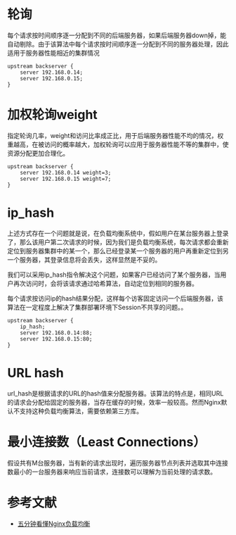 # 轮询
每个请求按时间顺序逐一分配到不同的后端服务器，如果后端服务器down掉，能自动剔除。由于该算法中每个请求按时间顺序逐一分配到不同的服务器处理，因此适用于服务器性能相近的集群情况
```
upstream backserver {
    server 192.168.0.14;
    server 192.168.0.15;
}
```

# 加权轮询weight
指定轮询几率，weight和访问比率成正比，用于后端服务器性能不均的情况，权重越高，在被访问的概率越大，加权轮询可以应用于服务器性能不等的集群中，使资源分配更加合理化。
```
upstream backserver {
    server 192.168.0.14 weight=3;
    server 192.168.0.15 weight=7;
}
```

# ip_hash
上述方式存在一个问题就是说，在负载均衡系统中，假如用户在某台服务器上登录了，那么该用户第二次请求的时候，因为我们是负载均衡系统，每次请求都会重新定位到服务器集群中的某一个，那么已经登录某一个服务器的用户再重新定位到另一个服务器，其登录信息将会丢失，这样显然是不妥的。  

我们可以采用ip_hash指令解决这个问题，如果客户已经访问了某个服务器，当用户再次访问时，会将该请求通过哈希算法，自动定位到相同的服务器。  

每个请求按访问ip的hash结果分配，这样每个访客固定访问一个后端服务器，该算法在一定程度上解决了集群部署环境下Session不共享的问题。。
```
upstream backserver {
    ip_hash;
    server 192.168.0.14:88;
    server 192.168.0.15:80;
}
```

# URL hash
url_hash是根据请求的URL的hash值来分配服务器。该算法的特点是，相同URL的请求会分配给固定的服务器，当存在缓存的时候，效率一般较高。然而Nginx默认不支持这种负载均衡算法，需要依赖第三方库。
    
# 最小连接数（Least Connections）
假设共有M台服务器，当有新的请求出现时，遍历服务器节点列表并选取其中连接数最小的一台服务器来响应当前请求，连接数可以理解为当前处理的请求数。

# 参考文献
- [五分钟看懂Nginx负载均衡](https://juejin.cn/post/6844904106541203464)